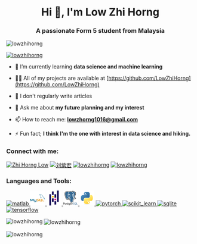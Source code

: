 <h1 align="center">Hi 👋, I'm Low Zhi Horng</h1>
<h3 align="center">A passionate Form 5 student from Malaysia</h3>

<p align="left"> <img src="https://komarev.com/ghpvc/?username=lowzhihorng&label=Profile%20views&color=0e75b6&style=flat" alt="lowzhihorng" /> </p>

<p align="left"> <a href="https://github.com/ryo-ma/github-profile-trophy"><img src="https://github-profile-trophy.vercel.app/?username=lowzhihorng" alt="lowzhihorng" /></a> </p>

- 🌱 I’m currently learning **data science and machine learning**

- 👨‍💻 All of my projects are available at [https://github.com/LowZhiHorng](https://github.com/LowZhiHorng)

- 📝 I don't regularly write articles

- 💬 Ask me about **my future planning and my interest**

- 📫 How to reach me: **lowzhorng1016@gmail.com**

- ⚡ Fun fact; **I think I'm the one with interest in data science and hiking.**

<h3 align="left">Connect with me:</h3>
<p align="left">
<a href="https://linkedin.com/in/Zhi Horng Low" target="blank"><img align="center" src="https://raw.githubusercontent.com/rahuldkjain/github-profile-readme-generator/master/src/images/icons/Social/linked-in-alt.svg" alt="Zhi Horng Low" height="30" width="40" /></a>
<a href="https://fb.com/刘紫宏" target="blank"><img align="center" src="https://raw.githubusercontent.com/rahuldkjain/github-profile-readme-generator/master/src/images/icons/Social/facebook.svg" alt="刘紫宏" height="30" width="40" /></a>
<a href="https://instagram.com/lowzhihorng" target="blank"><img align="center" src="https://raw.githubusercontent.com/rahuldkjain/github-profile-readme-generator/master/src/images/icons/Social/instagram.svg" alt="lowzhihorng" height="30" width="40" /></a>
<a href="https://www.leetcode.com/lowzhihorng" target="blank"><img align="center" src="https://raw.githubusercontent.com/rahuldkjain/github-profile-readme-generator/master/src/images/icons/Social/leet-code.svg" alt="lowzhihorng" height="30" width="40" /></a>
</p>

<h3 align="left">Languages and Tools:</h3>
<p align="left"> <a href="https://www.mathworks.com/" target="_blank" rel="noreferrer"> <img src="https://upload.wikimedia.org/wikipedia/commons/2/21/Matlab_Logo.png" alt="matlab" width="40" height="40"/> </a> <a href="https://www.mysql.com/" target="_blank" rel="noreferrer"> <img src="https://raw.githubusercontent.com/devicons/devicon/master/icons/mysql/mysql-original-wordmark.svg" alt="mysql" width="40" height="40"/> </a> <a href="https://pandas.pydata.org/" target="_blank" rel="noreferrer"> <img src="https://raw.githubusercontent.com/devicons/devicon/2ae2a900d2f041da66e950e4d48052658d850630/icons/pandas/pandas-original.svg" alt="pandas" width="40" height="40"/> </a> <a href="https://www.postgresql.org" target="_blank" rel="noreferrer"> <img src="https://raw.githubusercontent.com/devicons/devicon/master/icons/postgresql/postgresql-original-wordmark.svg" alt="postgresql" width="40" height="40"/> </a> <a href="https://www.python.org" target="_blank" rel="noreferrer"> <img src="https://raw.githubusercontent.com/devicons/devicon/master/icons/python/python-original.svg" alt="python" width="40" height="40"/> </a> <a href="https://pytorch.org/" target="_blank" rel="noreferrer"> <img src="https://www.vectorlogo.zone/logos/pytorch/pytorch-icon.svg" alt="pytorch" width="40" height="40"/> </a> <a href="https://scikit-learn.org/" target="_blank" rel="noreferrer"> <img src="https://upload.wikimedia.org/wikipedia/commons/0/05/Scikit_learn_logo_small.svg" alt="scikit_learn" width="40" height="40"/> </a> <a href="https://www.sqlite.org/" target="_blank" rel="noreferrer"> <img src="https://www.vectorlogo.zone/logos/sqlite/sqlite-icon.svg" alt="sqlite" width="40" height="40"/> </a> <a href="https://www.tensorflow.org" target="_blank" rel="noreferrer"> <img src="https://www.vectorlogo.zone/logos/tensorflow/tensorflow-icon.svg" alt="tensorflow" width="40" height="40"/> </a> </p>

<p><img align="left" src="https://github-readme-stats.vercel.app/api/top-langs?username=lowzhihorng&show_icons=true&locale=en&layout=compact" alt="lowzhihorng" /></p>

<p>&nbsp;<img align="center" src="https://github-readme-stats.vercel.app/api?username=lowzhihorng&show_icons=true&locale=en" alt="lowzhihorng" /></p>

<p><img align="center" src="https://github-readme-streak-stats.herokuapp.com/?user=lowzhihorng&" alt="lowzhihorng" /></p>
